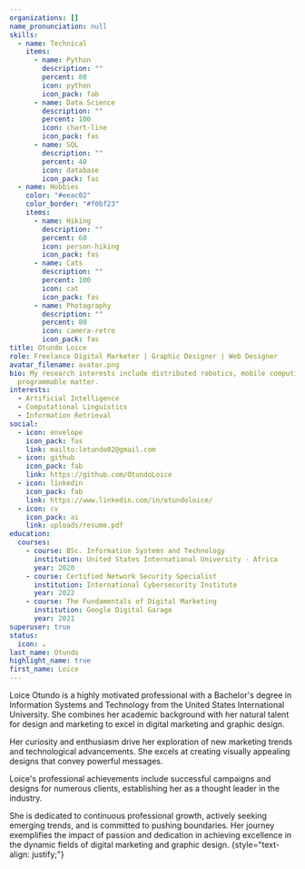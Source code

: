 ```yaml
---
organizations: []
name_pronunciation: null
skills:
  - name: Technical
    items:
      - name: Python
        description: ""
        percent: 80
        icon: python
        icon_pack: fab
      - name: Data Science
        description: ""
        percent: 100
        icon: chart-line
        icon_pack: fas
      - name: SQL
        description: ""
        percent: 40
        icon: database
        icon_pack: fas
  - name: Hobbies
    color: "#eeac02"
    color_border: "#f0bf23"
    items:
      - name: Hiking
        description: ""
        percent: 60
        icon: person-hiking
        icon_pack: fas
      - name: Cats
        description: ""
        percent: 100
        icon: cat
        icon_pack: fas
      - name: Photography
        description: ""
        percent: 80
        icon: camera-retro
        icon_pack: fas
title: Otundo Loice
role: Freelance Digital Marketer | Graphic Designer | Web Designer
avatar_filename: avatar.png
bio: My research interests include distributed robotics, mobile computing and
  programmable matter.
interests:
  - Artificial Intelligence
  - Computational Linguistics
  - Information Retrieval
social:
  - icon: envelope
    icon_pack: fas
    link: mailto:lotundo02@gmail.com
  - icon: github
    icon_pack: fab
    link: https://github.com/OtundoLoice
  - icon: linkedin
    icon_pack: fab
    link: https://www.linkedin.com/in/otundoloice/
  - icon: cv
    icon_pack: ai
    link: uploads/resume.pdf
education:
  courses:
    - course: BSc. Information Systems and Technology
      institution: United States International University - Africa
      year: 2020
    - course: Certified Network Security Specialist
      institution: International Cybersecurity Institute
      year: 2022
    - course: The Fundamentals of Digital Marketing
      institution: Google Digital Garage
      year: 2021
superuser: true
status:
  icon: ☕️
last_name: Otundo
highlight_name: true
first_name: Loice
---
```


Loice Otundo is a highly motivated professional with a Bachelor's degree in Information Systems and Technology from the United States International University. She combines her academic background with her natural talent for design and marketing to excel in digital marketing and graphic design.

Her curiosity and enthusiasm drive her exploration of new marketing trends and technological advancements. She excels at creating visually appealing designs that convey powerful messages.

Loice's professional achievements include successful campaigns and designs for numerous clients, establishing her as a thought leader in the industry.

She is dedicated to continuous professional growth, actively seeking emerging trends, and is committed to pushing boundaries. Her journey exemplifies the impact of passion and dedication in achieving excellence in the dynamic fields of digital marketing and graphic design.
{style="text-align: justify;"}
